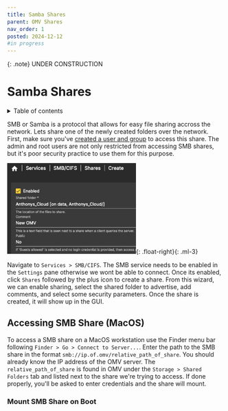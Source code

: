 ```yaml
---
title: Samba Shares
parent: OMV Shares 
nav_order: 1
posted: 2024-12-12
#in progress
---
```


{: .note}
UNDER CONSTRUCTION

# Samba Shares

<details closed markdown="block">
  <summary>
    Table of contents
  </summary>
  {: .text-delta }
1. TOC
{:toc}
</details>

SMB or Samba is a protocol that allows for easy file sharing accross the network. Lets share one of the newly created folders over the network. First, make sure you've [created a user and group](/docs/NAS_config/users.html) to access this share. The admin and root users are not only restricted from accessing SMB shares, but it's poor security practice to use them for this purpose.

<img src='/assets/NAS/omv/smb_share_wizard.png' width='300'/>{: .float-right}{: .ml-3}

Navigate to `Services > SMB/CIFS`. The SMB service needs to be enabled in the `Settings` pane otherwise we wont be able to connect. Once its enabled, click `Shares` followed by the plus icon to create a share. From this wizard, we can enable sharing, select the shared folder to advertise, add comments, and select some security parameters. Once the share is created, it will show up in the GUI.

## Accessing SMB Share (MacOS)

To access a SMB share on a MacOS workstation use the Finder menu bar following `Finder > Go > Connect to Server...`. Enter the path to the SMB share in the format `smb://ip.of.omv/relative_path_of_share`. You should already know the IP address of the OMV server. The `relative_path_of_share` is found in OMV under the `Storage > Shared Folders` tab and listed next to the share we're trying to access. If done properly, you'll be asked to enter credentials and the share will mount.

### Mount SMB Share on Boot